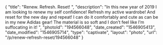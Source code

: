 {
    "title": "Renew. Refresh. Reset! ",
    "description": "In this new year of 2019 I am looking to renew my self confidence! Refresh my active wardrobe! And reset for the new day and repeat! I can do it comfortably and cute as can be in my new Adidas gear! The material is so soft and I don’t feel like I’m suffocating in it! ",
    "photoId": "194566048",
    "date_created": "1546905413",
    "date_modified": "1546905714",
    "type": "captivate",
    "layout": "photo",
    "url": "\/p\/renew-refresh-reset\/194566048"
}